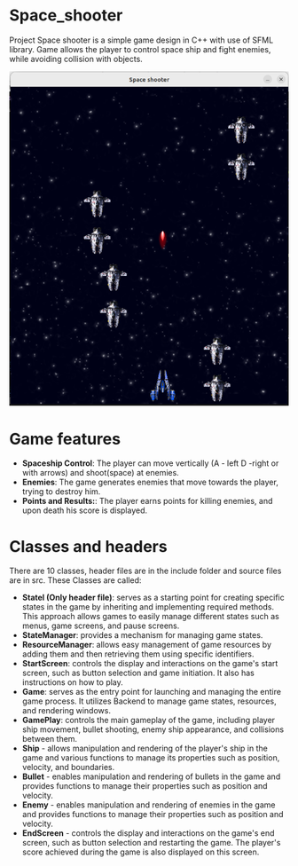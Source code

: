 # Space_shooter

Project Space shooter is a simple game design in C++ with use of SFML library. Game allows the player to control space ship and fight enemies, while avoiding collision with objects.

![alt text](Resources/gameplay_image.png)

# Game features
- **Spaceship Control**: The player can move vertically (A - left D -right or with arrows) and shoot(space) at enemies.
- **Enemies**: The game generates enemies that move towards the player, trying to destroy him.
- **Points and Results:**: The player earns points for killing enemies, and upon death his score is displayed.

# Classes and headers
There are 10 classes, header files are in the include folder and source files are in src. These Classes are called:
- **Statel (Only header file)**: serves as a starting point for creating specific states in the game by inheriting and implementing required methods. This approach allows games to easily manage different states such as menus, game screens, and pause screens.
- **StateManager**:  provides a mechanism for managing game states.
- **ResourceManager**: allows easy management of game resources by adding them and then retrieving them using specific identifiers.
- **StartScreen**: controls the display and interactions on the game's start screen, such as button selection and game initiation. It also has instructions on how to play.
- **Game**: serves as the entry point for launching and managing the entire game process. It utilizes Backend to manage game states, resources, and rendering windows.
- **GamePlay**: controls the main gameplay of the game, including player ship movement, bullet shooting, enemy ship appearance, and collisions between them.
- **Ship** - allows manipulation and rendering of the player's ship in the game and various functions to manage its properties such as position, velocity, and boundaries.
- **Bullet** - enables manipulation and rendering of bullets in the game and provides functions to manage their properties such as position and velocity.
- **Enemy** - enables manipulation and rendering of enemies in the game and provides functions to manage their properties such as position and velocity.
- **EndScreen** - controls the display and interactions on the game's end screen, such as button selection and restarting the game. The player's score achieved during the game is also displayed on this screen.
